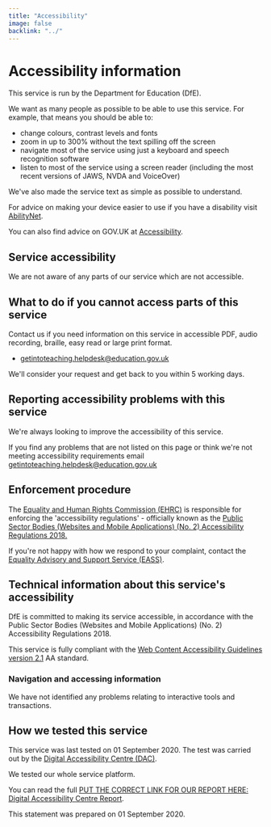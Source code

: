 ```yaml
---
title: "Accessibility"
image: false
backlink: "../"
---
```


<div class="content__right">

</div>

<div class="content__left">
  <h1>
    Accessibility information
  </h1>
    <p>
      This service is run by the Department for Education (DfE).
    </p>
    <p>
      We want as many people as possible to be able to use this service. For
      example, that means you should be able to:
    </p>
    <ul class="govuk-list govuk-list--bullet">
      <li>change colours, contrast levels and fonts</li>
      <li>zoom in up to 300% without the text spilling off the screen</li>
      <li>navigate most of the service using just a keyboard and speech recognition software</li>
      <li>
        listen to most of the service using a screen reader (including the most
        recent versions of JAWS, NVDA and VoiceOver)
      </li>
    </ul>
    <p>
      We've also made the service text as simple as possible to understand.
    </p>
    <p>
      For advice on making your device easier to use if you have a disability
      visit <a href="https://mcmw.abilitynet.org.uk/">AbilityNet</a>.
    </p>
    <p>
      You can also find advice on GOV.UK at <a href="https://www.gov.uk/help/accessibility">Accessibility</a>.
    </p>
    <h2 class="govuk-heading-m">Service accessibility</h2>
    <p>
      We are not aware of any parts of our service which are not accessible.
    </p>
    <h2 class="govuk-heading-m">What to do if you cannot access parts of this service</h2>
    <p>
      Contact us if you need information on this service in accessible PDF, audio
      recording, braille, easy read or large print format.
    </p>
    <ul class="govuk-list">
      <li>
        <a aria-label="Get into teaching support email address" href="mailto:getintoteaching.helpdesk@education.gov.uk">getintoteaching.helpdesk@education.gov.uk</a>
      </li>
    </ul>
    <p>
      We'll consider your request and get back to you within 5 working days.
    </p>
    <h2 class="govuk-heading-m">Reporting accessibility problems with this service</h2>
    <p>
      We're always looking to improve the accessibility of this service.
    </p>
    <p>
      If you find any problems that are not listed on this page or think we're
      not meeting accessibility requirements email 
      <a href="mailto:getintoteaching.helpdesk@education.gov.uk">getintoteaching.helpdesk@education.gov.uk</a>
    </p>
    <h2 class="govuk-heading-m">Enforcement procedure</h2>
    <p>
      The <a href="https://www.equalityhumanrights.com/en">Equality and Human Rights Commission (EHRC)</a>
      is responsible for
      enforcing the 'accessibility regulations' - officially known as the
      <a href="http://www.legislation.gov.uk/uksi/2018/852/contents/made">Public Sector Bodies (Websites and Mobile Applications) (No. 2) Accessibility Regulations 2018.</a>
    </p>
    <p>
      If you're not happy with how we respond to your complaint, contact the
      <a href="https://www.equalityadvisoryservice.com/">Equality Advisory and Support Service (EASS)</a>.
    </p>
    <h2 class="govuk-heading-m">Technical information about this service's accessibility</h2>
    <p>
      DfE is committed to making its service accessible, in accordance with the
      Public Sector Bodies (Websites and Mobile Applications) (No. 2)
      Accessibility Regulations 2018.
    </p>
    <p>
      This service is fully compliant with the <a href="https://www.w3.org/TR/WCAG21/">Web Content Accessibility Guidelines version 2.1</a> AA standard.
    </p>
    <h3 class="govuk-heading-s">
      Navigation and accessing information
    </h3>
    <p>
      We have not identified any problems relating to interactive tools and
      transactions.
    </p>
    <h2 class="govuk-heading-m">How we tested this service</h2>
    <p>
      This service was last tested on 01 September 2020. The test was carried out by
      the <a href="https://digitalaccessibilitycentre.org/">Digital Accessibility Centre (DAC)</a>.
    </p>
    <p>
        We tested our whole service platform.
    </p>
    <p>
      You can read the full <a href="/reports/school-experience-accessibility-report.pdf">PUT THE CORRECT LINK FOR OUR REPORT HERE: Digital Accessibility Centre Report</a>.
    </p>
    <p class="govuk-hint">
      This statement was prepared on 01 September 2020.
    </p>
